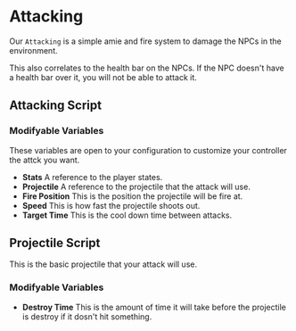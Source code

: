 # Attacking
Our `Attacking` is a simple amie and fire system to damage the NPCs in the environment.

This also correlates to the health bar on the NPCs. If the NPC doesn't have a health bar over it, you will not be able to attack it.

## Attacking Script

### Modifyable Variables 
These variables are open to your configuration to customize your controller the attck you want.

- **Stats** A reference to the player states.
- **Projectile** A reference to the projectile that the attack will use.
- **Fire Position** This is the position the projectile will be fire at.
- **Speed** This is how fast the projectile shoots out.
- **Target Time** This is the cool down time between attacks.

## Projectile Script

This is the basic projectile that your attack will use.

### Modifyable Variables

- **Destroy Time** This is the amount of time it will take before the projectile is destroy if it dosn't hit something.